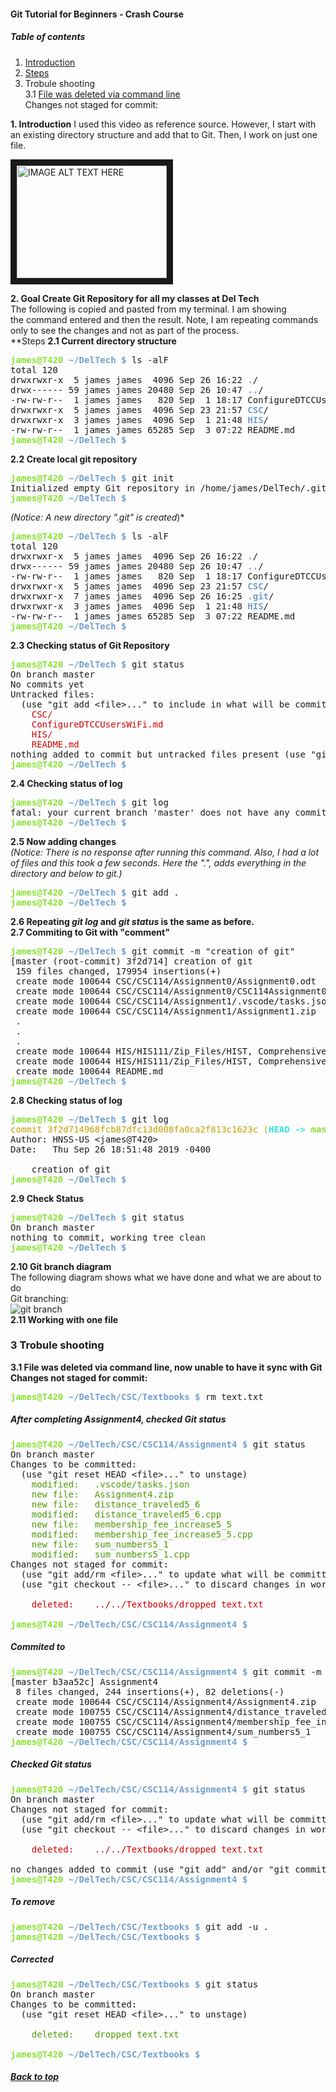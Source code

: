 #### Git Tutorial for Beginners - Crash Course 
##### Table of contents
1. [Introduction](#introduction)  
2. [Steps](#steps)   
3. Trobule shooting  
   3.1 [File was deleted via command line](#TS1)  
       Changes not staged for commit:

**1. Introduction**  <a name="introduction"></a>
I used this video as reference source. However, I start with
an existing directory structure and add that to Git. Then, I work on
just one file.

<a href="https://www.youtube.com/watch?v=_OZVJpLHUaI
" target="_blank"><img src="http://img.youtube.com/vi/_OZVJpLHUaI/0.jpg" 
alt="IMAGE ALT TEXT HERE" width="240" height="180" border="10" /></a>  

**2. Goal Create Git Repository for all my classes at Del Tech**  
The following is copied and pasted from my terminal. I am showing  
the command entered and then the result. Note, I am repeating commands
only to see the changes and not as part of the process.  
**Steps <a name="steps"></a>
**2.1 Current directory structure**  
<pre><font color="#8AE234"><b>james@T420</b></font> <font color="#729FCF"><b>~/DelTech $</b></font> ls -alF
total 120
drwxrwxr-x  5 james james  4096 Sep 26 16:22 <font color="#729FCF"><b>.</b></font>/
drwx------ 59 james james 20480 Sep 26 10:47 <font color="#729FCF"><b>..</b></font>/
-rw-rw-r--  1 james james   820 Sep  1 18:17 ConfigureDTCCUsersWiFi.md
drwxrwxr-x  5 james james  4096 Sep 23 21:57 <font color="#729FCF"><b>CSC</b></font>/
drwxrwxr-x  3 james james  4096 Sep  1 21:48 <font color="#729FCF"><b>HIS</b></font>/
-rw-rw-r--  1 james james 65285 Sep  3 07:22 README.md
<font color="#8AE234"><b>james@T420</b></font> <font color="#729FCF"><b>~/DelTech $</b></font> 
</pre>  
**2.2 Create local git repository**  
<pre><font color="#8AE234"><b>james@T420</b></font> <font color="#729FCF"><b>~/DelTech $</b></font> git init
Initialized empty Git repository in /home/james/DelTech/.git/
<font color="#8AE234"><b>james@T420</b></font> <font color="#729FCF"><b>~/DelTech $</b></font></pre>  
*(Notice: A new directory ".git" is created*)*
<pre><font color="#8AE234"><b>james@T420</b></font> <font color="#729FCF"><b>~/DelTech $</b></font> ls -alF
total 120
drwxrwxr-x  5 james james  4096 Sep 26 16:22 <font color="#729FCF"><b>.</b></font>/
drwx------ 59 james james 20480 Sep 26 10:47 <font color="#729FCF"><b>..</b></font>/
-rw-rw-r--  1 james james   820 Sep  1 18:17 ConfigureDTCCUsersWiFi.md
drwxrwxr-x  5 james james  4096 Sep 23 21:57 <font color="#729FCF"><b>CSC</b></font>/
drwxrwxr-x  7 james james  4096 Sep 26 16:25 <font color="#729FCF"><b>.git</b></font>/
drwxrwxr-x  3 james james  4096 Sep  1 21:48 <font color="#729FCF"><b>HIS</b></font>/
-rw-rw-r--  1 james james 65285 Sep  3 07:22 README.md
<font color="#8AE234"><b>james@T420</b></font> <font color="#729FCF"><b>~/DelTech $</b></font> 
</pre>
**2.3 Checking status of Git Repository**    
<pre><font color="#8AE234"><b>james@T420</b></font> <font color="#729FCF"><b>~/DelTech $</b></font> git status
On branch master  
No commits yet  
Untracked files:  
  (use &quot;git add &lt;file&gt;...&quot; to include in what will be committed)  
	<font color="#CC0000">CSC/</font>  
	<font color="#CC0000">ConfigureDTCCUsersWiFi.md</font>  
	<font color="#CC0000">HIS/</font>  
	<font color="#CC0000">README.md</font>  
nothing added to commit but untracked files present (use &quot;git add&quot; to track)  
<font color="#8AE234"><b>james@T420</b></font> <font color="#729FCF"><b>~/DelTech $</b></font>   
</pre>  
**2.4 Checking status of log** 
<pre><font color="#8AE234"><b>james@T420</b></font> <font color="#729FCF"><b>~/DelTech $</b></font> git log
fatal: your current branch &apos;master&apos; does not have any commits yet
<font color="#8AE234"><b>james@T420</b></font> <font color="#729FCF"><b>~/DelTech $</b></font> </pre>
**2.5 Now adding changes**  
*(Notice: There is no response after running this command. Also, I had a lot of files 
and this took a few seconds. Here the ".", adds everything in the directory and below to git.)*  
<pre><font color="#8AE234"><b>james@T420</b></font> <font color="#729FCF"><b>~/DelTech $</b></font> git add .
<font color="#8AE234"><b>james@T420</b></font> <font color="#729FCF"><b>~/DelTech $</b></font> </pre>  
**2.6 Repeating *git log* and *git status* is the same as before.**  
**2.7 Commiting to Git with "comment"**  
<pre><font color="#8AE234"><b>james@T420</b></font> <font color="#729FCF"><b>~/DelTech $</b></font> git commit -m &quot;creation of git&quot;
[master (root-commit) 3f2d714] creation of git
 159 files changed, 179954 insertions(+)
 create mode 100644 CSC/CSC114/Assignment0/Assignment0.odt
 create mode 100644 CSC/CSC114/Assignment0/CSC114Assignment0_Ethics.pdf
 create mode 100644 CSC/CSC114/Assignment1/.vscode/tasks.json
 create mode 100644 CSC/CSC114/Assignment1/Assignment1.zip
 .
 .
 .
 create mode 100644 HIS/HIS111/Zip_Files/HIST, Comprehensive 5th Edition by Kevin M. Schultz sm.zip
 create mode 100644 HIS/HIS111/Zip_Files/HIST, Comprehensive 5th Edition by Kevin M. Schultz_test_bank.zip
 create mode 100644 README.md
<font color="#8AE234"><b>james@T420</b></font> <font color="#729FCF"><b>~/DelTech $</b></font> 
</pre>  
**2.8 Checking status of log**  
<pre><font color="#8AE234"><b>james@T420</b></font> <font color="#729FCF"><b>~/DelTech $</b></font> git log
<font color="#C4A000">commit 3f2d714968fcb87dfc13d008fa0ca2f813c1623c (</font><font color="#34E2E2"><b>HEAD -&gt; </b></font><font color="#8AE234"><b>master</b></font><font color="#C4A000">)</font>
Author: HNSS-US &lt;james@T420&gt;
Date:   Thu Sep 26 18:51:48 2019 -0400

    creation of git
<font color="#8AE234"><b>james@T420</b></font> <font color="#729FCF"><b>~/DelTech $</b></font></pre>  
**2.9 Check Status**  
<pre><font color="#8AE234"><b>james@T420</b></font> <font color="#729FCF"><b>~/DelTech $</b></font> git status
On branch master
nothing to commit, working tree clean
<font color="#8AE234"><b>james@T420</b></font> <font color="#729FCF"><b>~/DelTech $</b></font> 
</pre>  
**2.10 Git branch diagram**  
The following diagram shows what we have 
done and what we are about to do  
Git branching:  
![git branch](https://guides.github.com/activities/hello-world/branching.png "Git Branch Image")  
**2.11 Working with one file**

### 3 Trobule shooting  
**3.1 File was deleted via command line, now unable to have it sync with Git <a name="TS1"></a>  
      Changes not staged for commit:**  
<pre><font color="#8AE234"><b>james@T420</b></font> <font color="#729FCF"><b>~/DelTech/CSC/Textbooks $</b></font> rm text.txt</pre>  
##### After completing Assignment4, checked Git status
<pre><font color="#8AE234"><b>james@T420</b></font> <font color="#729FCF"><b>~/DelTech/CSC/CSC114/Assignment4 $</b></font> git status  
On branch master  
Changes to be committed:
  (use &quot;git reset HEAD &lt;file&gt;...&quot; to unstage)
	<font color="#4E9A06">modified:   .vscode/tasks.json</font>
	<font color="#4E9A06">new file:   Assignment4.zip</font>
	<font color="#4E9A06">new file:   distance_traveled5_6</font>
	<font color="#4E9A06">modified:   distance_traveled5_6.cpp</font>
	<font color="#4E9A06">new file:   membership_fee_increase5_5</font>
	<font color="#4E9A06">modified:   membership_fee_increase5_5.cpp</font>
	<font color="#4E9A06">new file:   sum_numbers5_1</font>
	<font color="#4E9A06">modified:   sum_numbers5_1.cpp</font>
Changes not staged for commit:
  (use &quot;git add/rm &lt;file&gt;...&quot; to update what will be committed)
  (use &quot;git checkout -- &lt;file&gt;...&quot; to discard changes in working directory)

	<font color="#CC0000">deleted:    ../../Textbooks/dropped text.txt</font>

<font color="#8AE234"><b>james@T420</b></font> <font color="#729FCF"><b>~/DelTech/CSC/CSC114/Assignment4 $</b></font></pre>  
##### Commited to 
<pre><font color="#8AE234"><b>james@T420</b></font> <font color="#729FCF"><b>~/DelTech/CSC/CSC114/Assignment4 $</b></font> git commit -m &quot;Assignment4&quot;
[master b3aa52c] Assignment4
 8 files changed, 244 insertions(+), 82 deletions(-)
 create mode 100644 CSC/CSC114/Assignment4/Assignment4.zip
 create mode 100755 CSC/CSC114/Assignment4/distance_traveled5_6
 create mode 100755 CSC/CSC114/Assignment4/membership_fee_increase5_5
 create mode 100755 CSC/CSC114/Assignment4/sum_numbers5_1
<font color="#8AE234"><b>james@T420</b></font> <font color="#729FCF"><b>~/DelTech/CSC/CSC114/Assignment4 $</b></font></pre>  

##### Checked Git status  
<pre><font color="#8AE234"><b>james@T420</b></font> <font color="#729FCF"><b>~/DelTech/CSC/CSC114/Assignment4 $</b></font> git status
On branch master
Changes not staged for commit:
  (use &quot;git add/rm &lt;file&gt;...&quot; to update what will be committed)
  (use &quot;git checkout -- &lt;file&gt;...&quot; to discard changes in working directory)

	<font color="#CC0000">deleted:    ../../Textbooks/dropped text.txt</font>

no changes added to commit (use &quot;git add&quot; and/or &quot;git commit -a&quot;)
<font color="#8AE234"><b>james@T420</b></font> <font color="#729FCF"><b>~/DelTech/CSC/CSC114/Assignment4 $</b></font> </pre>  
##### To remove  
<pre><font color="#8AE234"><b>james@T420</b></font> <font color="#729FCF"><b>~/DelTech/CSC/Textbooks $</b></font> git add -u .
<font color="#8AE234"><b>james@T420</b></font> <font color="#729FCF"><b>~/DelTech/CSC/Textbooks $</b></font></pre>  

##### Corrected  
<pre><font color="#8AE234"><b>james@T420</b></font> <font color="#729FCF"><b>~/DelTech/CSC/Textbooks $</b></font> git status
On branch master
Changes to be committed:
  (use &quot;git reset HEAD &lt;file&gt;...&quot; to unstage)

	<font color="#4E9A06">deleted:    dropped text.txt</font>

<font color="#8AE234"><b>james@T420</b></font> <font color="#729FCF"><b>~/DelTech/CSC/Textbooks $</b></font> 
</pre>  

##### [Back to top](#introduction)  
